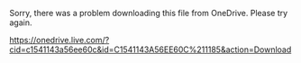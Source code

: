 ﻿Sorry, there was a problem downloading this file from OneDrive. Please try again.
https://onedrive.live.com/?cid=c1541143a56ee60c&id=C1541143A56EE60C%211185&action=Download